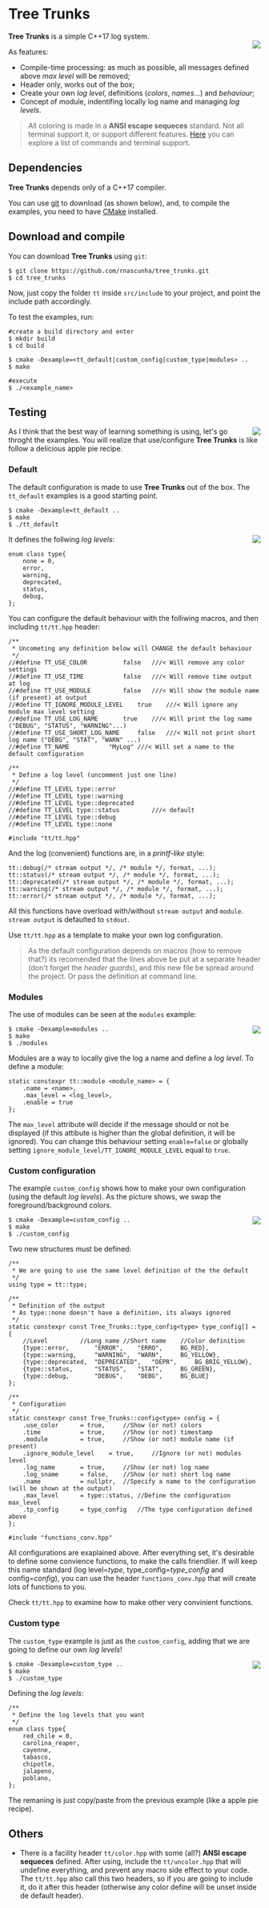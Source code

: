# Tree Trunks

**Tree Trunks** is a simple C++17 log system.  
<img align="right" src="docs/img/tree_trunks.png">

As features:

* Compile-time processing: as much as possible, all messages defined above *max level* will be removed;
* Header only, works out of the box;
* Create your own *log level*, definitions (*colors*, *names*...) and *behaviour*;
* Concept of module, indentifing locally log name and managing *log levels*.

> All coloring is made in a **ANSI escape sequeces** standard. Not all terminal support it, or support different features. [Here](https://en.wikipedia.org/wiki/ANSI_escape_code) you can explore a list of commands and terminal support.
  
## Dependencies

**Tree Trunks** depends only of a C++17 compiler.

You can use [git](https://git-scm.com/) to download (as shown below), and, to compile the examples, you need to have [CMake](https://cmake.org/) installed. 

## Download and compile

You can download **Tree Trunks** using `git`:

```
$ git clone https://github.com/rnascunha/tree_trunks.git
$ cd tree_trunks
```

Now, just copy the folder `tt` inside `src/include` to your project, and point the include path accordingly.

To test the examples, run:

```
#create a build directory and enter
$ mkdir build
$ cd build

$ cmake -Dexample=<tt_default|custom_config|custom_type|modules> ..
$ make

#execute
$ ./<example_name>
```
## Testing

<img align="right" src="docs/img/apple_pie.png">

As I think that the best way of learning something is using, let's go throght the examples. You will realize that use/configure **Tree Trunks** is like follow a delicious apple pie recipe.

### Default

The default configuration is made to use **Tree Trunks** out of the box. The `tt_default` examples is a good starting point.

```
$ cmake -Dexample=tt_default ..
$ make
$ ./tt_default
```
<img align="right" src="docs/img/tt_default.png">

It defines the follwing *log levels*:

```
enum class type{
	none = 0,
	error,
	warning,
	deprecated,
	status,
	debug,
};
```
You can configure the default behaviour with the folliwing macros, and then including `tt/tt.hpp` header:

```
/**
 * Uncometing any definition below will CHANGE the default behaviour
 */
//#define TT_USE_COLOR 			false	///< Will remove any color settings
//#define TT_USE_TIME			false	///< Will remove time output at log
//#define TT_USE_MODULE			false	///< Will show the module name (if present) at output
//#define TT_IGNORE_MODULE_LEVEL	true	///< Will ignore any module max level setting
//#define TT_USE_LOG_NAME		true	///< Will print the log name ("DEBUG", "STATUS", "WARNING"...)
//#define TT_USE_SHORT_LOG_NAME		false	///< Will not print short log name ("DEBG", "STAT", "WARN" ...)
//#define TT_NAME			"MyLog"	///< Will set a name to the default configuration

/**
 * Define a log level (uncomment just one line)
 */
//#define TT_LEVEL type::error
//#define TT_LEVEL type::warning
//#define TT_LEVEL type::deprecated
//#define TT_LEVEL type::status			///< default
//#define TT_LEVEL type::debug
//#define TT_LEVEL type::none

#include "tt/tt.hpp"
```
And the log (convenient) functions are, in a *printf-like* style:

```
tt::debug(/* stream output */, /* module */, format, ...);
tt::status(/* stream output */, /* module */, format, ...);
tt::deprecated(/* stream output */, /* module */, format, ...);
tt::warning(/* stream output */, /* module */, format, ...);
tt::error(/* stream output */, /* module */, format, ...);
```
All this functions have overload with/without `stream output` and `module`. `stream output` is defaulted to `stdout`.

Use `tt/tt.hpp` as a template to make your own log configuration.

> As the default configuration depends on macros (how to remove that?) its recomended that the lines above be put at a separate header (don't forget the *header guards*), and this new file be spread around the project. Or pass the definition at command line.
 
### Modules

The use of modules can be seen at the `modules` example:

<img align="right" src="docs/img/modules.png">

```
$ cmake -Dexample=modules ..
$ make
$ ./modules
```
Modules are a way to locally give the log a name and define a *log level*. To define a module:

```
static constexpr tt::module <module_name> = {
	.name = <name>,
	.max_level = <log_level>,
	.enable = true
};
```
The `max_level` attribute will decide if the message should or not be displayed (if this attibute is higher than the global definition, it will be ignored). You can change this behaviour setting `enable=false` or globally setting `ignore_module_level/TT_IGNORE_MODULE_LEVEL` equal to `true`.

### Custom configuration

The example `custom_config` shows how to make your own configuration (using the default *log levels*). As the picture shows, we swap the foreground/background colors.

<img align="right" src="docs/img/custom_config.png">

```
$ cmake -Dexample=custom_config ..
$ make
$ ./custom_config
```
Two new structures must be defined:

```
/**
 * We are going to use the same level definition of the the default
 */
using type = tt::type;

/**
 * Definition of the output
 * As type::none doesn't have a definition, its always ignored
 */
static constexpr const Tree_Trunks::type_config<type> type_config[] = {
	//Level			//Long name	//Short name	//Color definition
	{type::error, 		"ERROR", 	"ERRO",		BG_RED},
	{type::warning,		"WARNING", 	"WARN",		BG_YELLOW},
	{type::deprecated, 	"DEPRECATED", 	"DEPR",		BG_BRIG_YELLOW},
	{type::status, 		"STATUS", 	"STAT", 	BG_GREEN},
	{type::debug, 		"DEBUG", 	"DEBG",		BG_BLUE}
};

/**
 * Configuration
 */
static constexpr const Tree_Trunks::config<type> config = {
	.use_color 		= true,		//Show (or not) colors
	.time 			= true,		//Show (or not) timestamp
	.module			= true,		//Show (or not) module name (if present)
	.ignore_module_level 	= true,		//Ignore (or not) modules level
	.log_name 		= true,		//Show (or not) log name
	.log_sname 		= false,	//Show (or not) short log name
	.name 			= nullptr,	//Specify a name to the configuration (will be shown at the output)
	.max_level 		= type::status,	//Define the configuration max_level
	.tp_config 		= type_config	//The type configuration defined above
};

#include "functions_conv.hpp"
```
All configurations are exaplained above. After everything set, it's desirable to define some convience functions, to make the calls friendlier. If will keep this name standard (log level=*type*, type_config<type>=*type_config* and config<type>=*config*), you can use the header `functions_conv.hpp` that will create lots of functions to you.

Check `tt/tt.hpp` to examine how to make other very convinient functions.

### Custom type

The `custom_type` example is just as the `custom_config`, adding that we are going to define our own *log levels*!

<img align="right" src="docs/img/custom_type.png">

```
$ cmake -Dexample=custom_type ..
$ make
$ ./custom_type
```

Defining the *log levels*:

```
/**
 * Define the log levels that you want
 */
enum class type{
	red_chile = 0,
	carolina_reaper,
	cayenne,
	tabasco,
	chipotle,
	jalapeno,
	poblano,
};
```

The remaning is just copy/paste from the previous example (like a apple pie recipe).
 
## Others

* There is a facility header `tt/color.hpp` with some (all?) **ANSI escape sequeces** defined. After using, include the `tt/uncolor.hpp` that will undefine everything, and prevent any macro side effect to your code. The `tt/tt.hpp` also call this two headers, so if you are going to include it, do it after this header (otherwise any color define will be unset inside de default header). 
